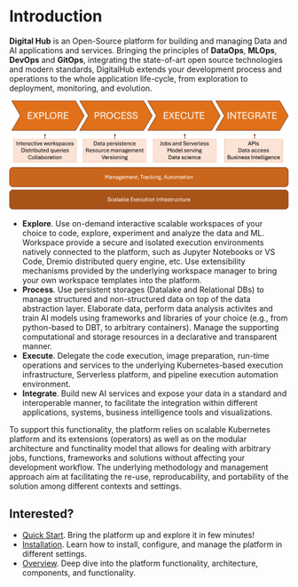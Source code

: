 # Introduction

**Digital Hub** is an Open-Source platform for building and managing Data and AI applications and services.
Bringing the principles of **DataOps**, **MLOps**, **DevOps** and **GitOps**, integrating the state-of-art open source technologies and modern standards, DigitalHub extends your 
development process and operations to the whole application life-cycle, from exploration to deployment, monitoring, and evolution.

![Overview](images/intro.png)

- **Explore**. Use on-demand interactive scalable workspaces of your choice to code, explore, experiment and analyze the data and ML. Workspace provide a secure and isolated execution environments natively connected to the platform, such as Jupyter Notebooks or VS Code, Dremio distributed query engine, etc. Use extensibility mechanisms provided by the underlying workspace manager to bring your own workspace templates into the platform.
- **Process**. Use persistent storages (Datalake and Relational DBs) to manage structured and non-structured data on top of the data abstraction layer. Elaborate  data, perform data analysis activites and train AI models using frameworks and libraries of your choice (e.g., from python-based to DBT, to arbitrary containers). Manage the supporting computational and storage resources in a declarative and transparent manner.
- **Execute**. Delegate the code execution, image preparation, run-time operations and services to the underlying Kubernetes-based execution infrastructure, Serverless platform, and pipeline execution automation environment.
- **Integrate**. Build new AI services and expose your data in a standard and interoperable manner, to facilitate the integration within different applications, systems, business intelligence tools and visualizations. 

To support this functionality, the platform relies on scalable Kubernetes platform and its extensions (operators) as well as on the modular architecture and functinality model that allows for dealing with arbitrary jobs, functions, frameworks and solutions without affecting your development workflow. The underlying methodology and management approach aim at facilitating the re-use, reproducability, and portability of the solution among different contexts and settings. 

## Interested?

- [Quick Start](quickstart.md). Bring the platform up and explore it in few minutes!
- [Installation](installation.md). Learn how to install, configure, and manage the platform in different settings.
- [Overview](architecture.md). Deep dive into the platform functionality, architecture, components, and functionality.